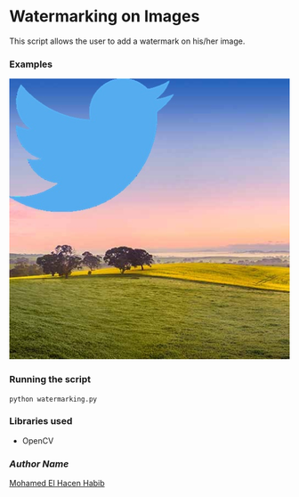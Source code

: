 # Watermarking on Images
This script allows the user to add a watermark on his/her image.

### Examples
![Example](output.jpg)

### Running the script
```commandline
python watermarking.py
```

### Libraries used 
- OpenCV

### *Author Name*
[Mohamed El Hacen Habib](https://github.com/mohamedelhacen)